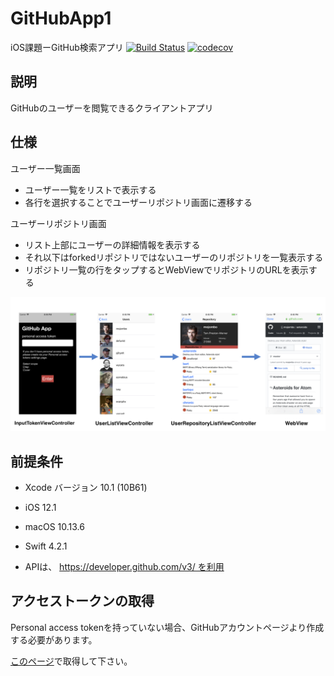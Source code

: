 # GitHubApp1
iOS課題ーGitHub検索アプリ
[![Build Status](https://app.bitrise.io/app/5c5ec02abe34b4e7/status.svg?token=-0_hNn1C46srVB9BhZIMew&branch=master)](https://app.bitrise.io/app/5c5ec02abe34b4e7)
[![codecov](https://codecov.io/gh/IwanagaSari/GitHubApp1/branch/test/graph/badge.svg)](https://codecov.io/gh/IwanagaSari/GitHubApp1)

## 説明

GitHubのユーザーを閲覧できるクライアントアプリ

## 仕様  

ユーザー一覧画面  
- ユーザー一覧をリストで表示する  
- 各行を選択することでユーザーリポジトリ画面に遷移する  

ユーザーリポジトリ画面  
- リスト上部にユーザーの詳細情報を表示する  
- それ以下はforkedリポジトリではないユーザーのリポジトリを一覧表示する  
- リポジトリ一覧の行をタップするとWebViewでリポジトリのURLを表示する 
  
![](https://github.com/IwanagaSari/GitHubApp1/blob/master/Screenshots/Application%20Structure.png)

## 前提条件

- Xcode バージョン 10.1  (10B61)  
  
- iOS 12.1  
  
- macOS 10.13.6  
  
- Swift 4.2.1  
  
- APIは、 https://developer.github.com/v3/ を利用  
  
## アクセストークンの取得

Personal access tokenを持っていない場合、GitHubアカウントページより作成する必要があります。 

[このページ](https://github.com/settings/tokens)で取得して下さい。
 
